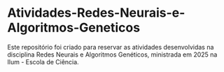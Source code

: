 # Atividades-Redes-Neurais-e-Algoritmos-Geneticos
Este repositório foi criado para reservar as atividades desenvolvidas na disciplina Redes Neurais e Algoritmos Genéticos, ministrada em 2025 na Ilum - Escola de Ciência.
